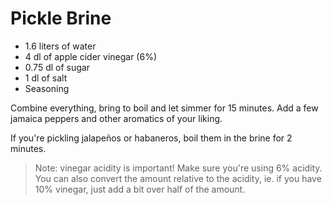 # Pickle Brine

- 1.6 liters of water
- 4 dl of apple cider vinegar (6%)
- 0.75 dl of sugar
- 1 dl of salt
- Seasoning

Combine everything, bring to boil and let simmer for 15 minutes. Add a few jamaica peppers and other aromatics of your liking.

If you're pickling jalapeños or habaneros, boil them in the brine for 2 minutes.

> Note: vinegar acidity is important! Make sure you're using 6% acidity. You can also convert the amount relative to the acidity, ie. if you have 10% vinegar, just add a bit over half of the amount.
